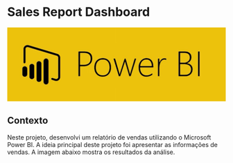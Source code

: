 # Sales Report Dashboard

<p align="center"><img src="./img.jpg" ></p>

## Contexto
Neste projeto, desenvolvi um relatório de vendas utilizando  o Microsoft Power BI. A ideia principal deste projeto foi apresentar as informações de vendas. A imagem abaixo mostra os resultados da análise.
